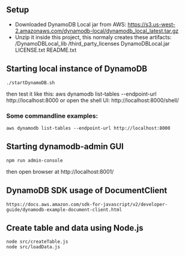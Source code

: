 ## Setup

- Downloaded DynamoDB Local jar from AWS:
    https://s3.us-west-2.amazonaws.com/dynamodb-local/dynamodb_local_latest.tar.gz
- Unzip it inside this project, this normaly creates these artifacts:
    /DynamoDBLocal_lib
    /third_party_licenses
    DynamoDBLocal.jar
    LICENSE.txt
    README.txt

## Starting local instance of DynamoDB
    ./startDynamoDB.sh

then test it like this:
    aws dynamodb list-tables --endpoint-url http://localhost:8000
or open the shell UI:
    http://localhost:8000/shell/

### Some commandline examples:

    aws dynamodb list-tables --endpoint-url http://localhost:8000


## Starting dynamodb-admin GUI

    npm run admin-console
then open browser at http://localhost:8001/

## DynamoDB SDK usage of DocumentClient

    https://docs.aws.amazon.com/sdk-for-javascript/v2/developer-guide/dynamodb-example-document-client.html
    

## Create table and data using Node.js

    node src/createTable.js
    node src/loadData.js
